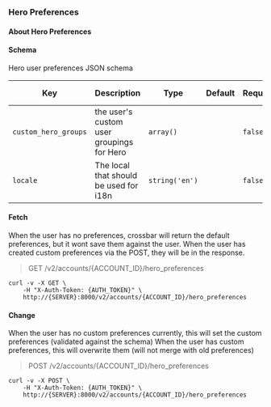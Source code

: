### Hero Preferences

#### About Hero Preferences

#### Schema

Hero user preferences JSON schema



Key | Description | Type | Default | Required | Support Level
--- | ----------- | ---- | ------- | -------- | -------------
`custom_hero_groups` | the user's custom user groupings for Hero | `array()` |   | `false` |  
`locale` | The local that should be used for i18n | `string('en')` |   | `false` |  



#### Fetch
When the user has no preferences, crossbar will return the default preferences, but it wont save them against the user.
When the user has created custom preferences via the POST, they will be in the response.

> GET /v2/accounts/{ACCOUNT_ID}/hero_preferences

```shell
curl -v -X GET \
    -H "X-Auth-Token: {AUTH_TOKEN}" \
    http://{SERVER}:8000/v2/accounts/{ACCOUNT_ID}/hero_preferences
```

#### Change
When the user has no custom preferences currently, this will set the custom preferences (validated against the schema)
When the user has custom preferences, this will overwrite them (will not merge with old preferences)

> POST /v2/accounts/{ACCOUNT_ID}/hero_preferences

```shell
curl -v -X POST \
    -H "X-Auth-Token: {AUTH_TOKEN}" \
    http://{SERVER}:8000/v2/accounts/{ACCOUNT_ID}/hero_preferences
```

